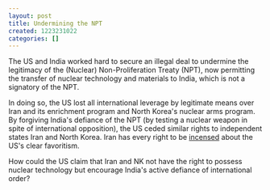 ```yaml
---
layout: post
title: Undermining the NPT
created: 1223231022
categories: []
---
```

The US and India worked hard to secure an illegal deal to undermine the legitimacy of the (Nuclear) Non-Proliferation Treaty (NPT), now permitting the transfer of nuclear technology and materials to India, which is not a signatory of the NPT.

In doing so, the US lost all international leverage by legitimate means over Iran and its enrichment program and North Korea's nuclear arms program. By forgiving India's defiance of the NPT (by testing a nuclear weapon in spite of international opposition), the US ceded similar rights to independent states Iran and North Korea. Iran has every right to be <a href="http://www.reuters.com/article/worldNews/idUSTRE4941KO20081005">incensed</a> about the US's clear favoritism.

How could the US claim that Iran and NK not have the right to possess nuclear technology but encourage India's active defiance of international order?
